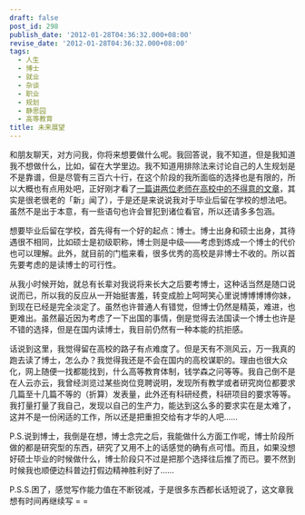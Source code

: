 ```yaml
---
draft: false
post_id: 298
publish_date: '2012-01-28T04:36:32.000+08:00'
revise_date: '2012-01-28T04:36:32.000+08:00'
tags:
  - 人生
  - 博士
  - 就业
  - 杂谈
  - 职业
  - 规划
  - 静思园
  - 高等教育
title: 未来展望
---
```


和朋友聊天，对方问我，你将来想要做什么呢。我回答说，我不知道，但是我知道我不想做什么，比如，留在大学里边。我不知道用排除法来讨论自己的人生规划是不是靠谱，但是尽管有三百六十行，在这个阶段的我所面临的选择也是有限的，所以大概也有点用处吧，正好刚才看了[一篇讲两位老师在高校中的不得意的文章](http://www.edu.cn/20060106/3169338.shtml)，其实是很老很老的「新」闻了），于是还是来说说我对于毕业后留在学校的想法吧。虽然不是出于本意，有一些语句也许会冒犯到诸位看官，所以还请多多包涵。

想要毕业后留在学校，首先得有一个好的起点：博士。博士出身和硕士出身，其待遇很不相同，比如硕士是初级职称，博士则是中级——考虑到炼成一个博士的代价也可以理解。此外，就目前的门槛来看，很多优秀的高校是非博士不收的。所以首先要考虑的是读博士的可行性。

从我小时候开始，就总有长辈对我说将来长大之后要考博士，这种话当然是随口说说而已，所以我的反应从一开始挺害羞，转变成脸上呵呵笑心里说博博博博你妹，到现在已经是完全淡定了。虽然也许普通人有错觉，但博士仍然是精英，难进，也更难出。虽然最近因为考虑了一下出国的事情，倒是觉得去法国读一个博士也许是不错的选择，但是在国内读博士，我目前仍然有一种本能的抗拒感。

话说到这里，我觉得留在高校的路子有点难度了。但是天有不测风云，万一我真的跑去读了博士，怎么办？我觉得我还是不会在国内的高校谋职的。理由也很大众化，网上随便一找都能找到，什么高等教育体制，钱学森之问等等。我自己倒不是在人云亦云，我曾经浏览过某些岗位竞聘说明，发现所有教学或者研究岗位都要求几篇至十几篇不等的（折算）发表量，此外还有科研经费，科研项目的要求等等。我打量打量了我自己，发现以自己的生产力，能达到这么多的要求实在是太难了，这并不是一份闲适的工作，所以还是把重担交给有才华的人吧……

P.S.说到博士，我倒是在想，博士念完之后，我能做什么方面工作呢，博士阶段所做的都是研究型的东西，研究了又用不上的话感觉的确有点可惜。而且，如果没想好硕士毕业的时候做什么，博士阶段只不过是把那个选择往后推了而已。要不然到时候我也顺便边科普边打假边精神胜利好了……

P.S.S.困了，感觉写作能力值在不断锐减，于是很多东西都长话短说了，这文章我想有时间再继续写 = =
